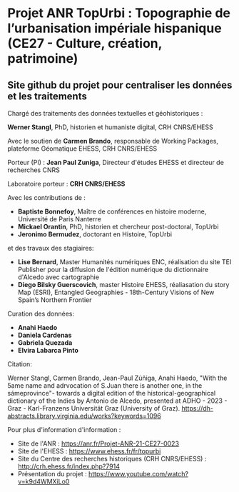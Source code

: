 # Projet ANR TopUrbi : Topographie de l’urbanisation impériale hispanique (CE27 - Culture, création, patrimoine)

## Site github du projet pour centraliser les données et les traitements

Chargé des traitements des données textuelles et géohistoriques : 

**Werner Stangl**, PhD, historien et humaniste digital, CRH CNRS/EHESS

Avec le soutien de **Carmen Brando**, responsable de Working Packages, plateforme Géomatique EHESS, CRH CNRS/EHESS

Porteur (PI) : **Jean Paul Zuniga**, Directeur d'études EHESS et directeur de recherches CNRS

Laboratoire porteur : **CRH CNRS/EHESS**

Avec les contributions de : 
- **Baptiste Bonnefoy**, Maître de conférences en histoire moderne, Université de Paris Nanterre  
- **Mickael Orantin**, PhD, historien et chercheur post-doctoral, TopUrbi
- **Jeronimo Bermudez**, doctorant en Histoire, TopUrbi

et des travaux des stagiaires:
- **Lise Bernard**, Master Humanités numériques ENC, réalisation du site TEI Publisher pour la diffusion de l'édition numérique du dictionnaire d'Alcedo avec cartographie
- **Diego Bilsky Guerscovich**, master Histoire EHESS, réaliasation du story Map (ESRI), Entangled Geographies - 18th-Century Visions of New Spain’s Northern Frontier
  
Curation des données:
- **Anahi Haedo**
- **Daniela Cardenas** 
- **Gabriela Quezada**
- **Elvira Labarca Pinto**
  
Citation:

Werner Stangl, Carmen Brando, Jean-Paul Zúñiga, Anahi Haedo, "With the 5ame name and adrvocation of S.Juan there is another one, in the sámeprovince"- towards a digital edition of the historical-geographical dictionary of the Indies by Antonio de Alcedo, presented at ADHO - 2023 - Graz - Karl-Franzens Universität Graz (University of Graz). https://dh-abstracts.library.virginia.edu/works?keywords=1096 

Pour plus d'information d'information : 
- Site de l'ANR : https://anr.fr/Projet-ANR-21-CE27-0023
- Site de l'EHESS : https://www.ehess.fr/fr/topurbi 
- Site du Centre des recherches historiques (CRH CNRS/EHESS) : http://crh.ehess.fr/index.php?7914 
- Présentation du projet : https://www.youtube.com/watch?v=k9d4WMXiLo0 
